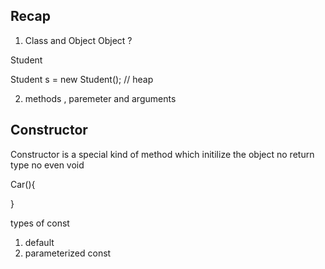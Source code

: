 ## Recap 

1. Class and Object 
Object ? 

Student 

Student s = new Student(); // heap 

2. methods , paremeter and arguments 





## Constructor 
Constructor is a special kind of method which initilize the object 
no return type 
no even void 

Car(){


 }


types of const 
1. default    
2. parameterized const 
















